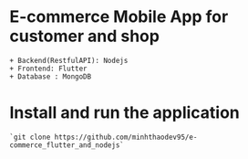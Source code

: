 # E-commerce Mobile App for customer and shop
    + Backend(RestfulAPI): Nodejs  
    + Frontend: Flutter
    + Database : MongoDB
# Install and run the application
    `git clone https://github.com/minhthaodev95/e-commerce_flutter_and_nodejs`

